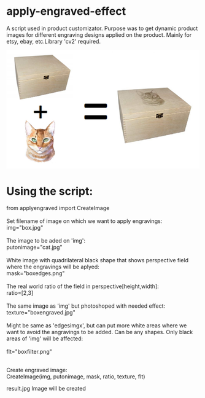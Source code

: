 # apply-engraved-effect<br>
A script used in product customizator. Purpose was to get dynamic product images for different engraving designs applied on the product. Mainly for etsy, ebay, etc.Library 'cv2' required.<br>

![alt text](https://raw.githubusercontent.com/1gn45/apply-engraved-effect/master/representative.jpg)

# Using the script:
from applyengraved import CreateImage<br><br>
Set filename of image on which we want to apply engravings:<br>
img="box.jpg"              <br><br>
The image to be aded on 'img':<br>
putonimage="cat.jpg"<br><br>
White image with quadrilateral black shape that shows perspective field where the engravings will be aplyed:<br>
mask="boxedges.png"      <br><br>
The real world ratio of the field in perspective[height,width]:<br>
ratio=[2,3]                <br><br>
The same image as 'img' but photoshoped with needed effect:<br>
texture="boxengraved.jpg"   <br><br>
Might be same as 'edgesimgx', but can put more white areas where we want to avoid the angravings to be added. Can be any shapes. Only black areas of 'img' will be affected:<br><br>
flt="boxfilter.png"         <br><br>

Create engraved image:<br>
CreateImage(img, putonimage, mask, ratio, texture, flt)

result.jpg Image will be created
